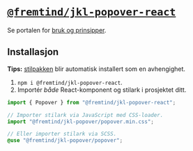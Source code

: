 # [`@fremtind/jkl-popover-react`](https://jokul.fremtind.no/komponenter/popover)

Se portalen for [bruk og prinsipper](https://jokul.fremtind.no/komponenter/popover).

## Installasjon

**Tips:** [stilpakken](../popover/) blir automatisk installert som en avhengighet.

1. `npm i @fremtind/jkl-popover-react`.
2. Importér _både_ React-komponent og stilark i prosjektet ditt.

```js
import { Popover } from "@fremtind/jkl-popover-react";

// Importer stilark via JavaScript med CSS-loader.
import "@fremtind/jkl-popover/popover.min.css";
```

```scss
// Eller importer stilark via SCSS.
@use "@fremtind/jkl-popover/popover";
```
